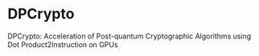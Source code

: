 # DPCrypto
DPCrypto: Acceleration of Post-quantum Cryptographic Algorithms using Dot Product2Instruction on GPUs
